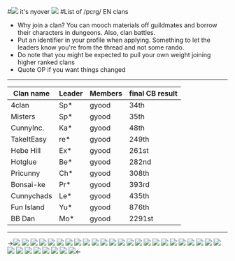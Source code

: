#![](https://images2.imgbox.com/ab/83/Ojs0C9q5_o.png) it's nyover ![](https://images2.imgbox.com/e1/60/mFIRxaIq_o.png) 
#List of /pcrg/ EN clans
* Why join a clan? You can mooch materials off guildmates and borrow their characters in dungeons. Also, clan battles.
* Put an identifier in your profile when applying. Something to let the leaders know you're from the thread and not some rando.
* Do note that you might be expected to pull your own weight joining higher ranked clans
* Quote OP if you want things changed
***


Clan name | Leader | Members | final CB result
-- | -- | -- | -- 
4clan | Sp* | gyood |  34th
Misters | Sp* | gyood | 35th
CunnyInc. | Ka*| gyood |  48th
TakeItEasy | re* | gyood |  249th
Hebe Hill | Ex* | gyood | 261st
Hotglue | Be* | gyood  |  282nd
Pricunny | Ch* | gyood | 308th
Bonsai-ke | Pr* | gyood  | 393rd
Cunnychads | Le* | gyood  |  435th
Fun Island | Yu* | gyood |  876th
BB Dan | Mo* | gyood |   2291st

***

->![](https://images2.imgbox.com/bf/a3/pjHMXuUv_o.png) ![](https://images2.imgbox.com/d6/89/4CB6xxCo_o.png) ![](https://images2.imgbox.com/ab/49/h10rUYHn_o.png) ![](https://images2.imgbox.com/78/f7/ZTbXQR6a_o.png) ![](https://images2.imgbox.com/91/c8/jAtkvhpd_o.png) ![](https://images2.imgbox.com/f2/0f/Oq8EqB1K_o.png) ![](https://images2.imgbox.com/cb/cb/ShiIPpqy_o.png) ![](https://images2.imgbox.com/e2/b5/7EyE2yTx_o.png) ![](https://images2.imgbox.com/da/cf/t4VD2qyp_o.png) ![](https://images2.imgbox.com/39/40/p2N8zrXM_o.png) ![](https://images2.imgbox.com/48/97/Hp6YTt9G_o.png) ![](https://images2.imgbox.com/b4/d1/KQ9qwkNe_o.png) ![](https://images2.imgbox.com/eb/8b/aeTvUPeA_o.png) ![](https://images2.imgbox.com/3e/88/nF0kI16j_o.png) ![](https://images2.imgbox.com/5c/c1/Iufno5wB_o.png) ![](https://images2.imgbox.com/20/82/tmfCaElu_o.png) ![](https://images2.imgbox.com/83/bf/YTLdFKC2_o.png) ![](https://images2.imgbox.com/0f/18/nfuKD7CV_o.png) ![](https://images2.imgbox.com/83/67/k8YJ3qRy_o.png) ![](https://images2.imgbox.com/7c/b6/DLNyFwgY_o.png) ![](https://images2.imgbox.com/00/fd/52LOHNpI_o.png) ![](https://images2.imgbox.com/47/17/p8zXtosP_o.png) ![](https://images2.imgbox.com/ae/16/F5i2aols_o.png) ![](https://images2.imgbox.com/d7/3c/uckgr5Qt_o.png) ![](https://images2.imgbox.com/ab/83/Ojs0C9q5_o.png) ![](https://images2.imgbox.com/8b/51/X3hy3HrN_o.png) ![](https://images2.imgbox.com/e6/a8/DCKtwYsP_o.png) ![](https://images2.imgbox.com/e8/08/iGpDw3Ad_o.png) ![](https://images2.imgbox.com/5c/7a/FHNlIwsH_o.png) ![](https://images2.imgbox.com/a7/54/j5O0xQI3_o.png) ![](https://images2.imgbox.com/e1/60/mFIRxaIq_o.png) ![](https://images2.imgbox.com/a4/88/kzx7fVcO_o.png)<-
